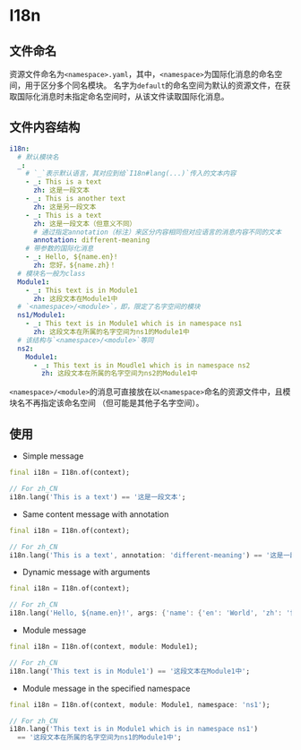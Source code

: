 I18n
========================

## 文件命名

资源文件命名为`<namespace>.yaml`，其中，`<namespace>`为国际化消息的命名空间，用于区分多个同名模块。
名字为`default`的命名空间为默认的资源文件，在获取国际化消息时未指定命名空间时，从该文件读取国际化消息。

## 文件内容结构

```yaml
i18n:
  # 默认模块名
  _:
    # `_`表示默认语言，其对应到给`I18n#lang(...)`传入的文本内容
    - _: This is a text
      zh: 这是一段文本
    - _: This is another text
      zh: 这是另一段文本
    - _: This is a text
      zh: 这是一段文本（但意义不同）
      # 通过指定annotation（标注）来区分内容相同但对应语言的消息内容不同的文本
      annotation: different-meaning
    # 带参数的国际化消息
    - _: Hello, ${name.en}!
      zh: 您好，${name.zh}！
  # 模块名一般为class
  Module1:
    - _: This text is in Module1
      zh: 这段文本在Module1中
  # `<namespace>/<module>`，即，限定了名字空间的模块
  ns1/Module1:
    - _: This text is in Module1 which is in namespace ns1
      zh: 这段文本在所属的名字空间为ns1的Module1中
  # 该结构与`<namespace>/<module>`等同
  ns2:
    Module1:
      - _: This text is in Moudle1 which is in namespace ns2
        zh: 这段文本在所属的名字空间为ns2的Module1中
```

`<namespace>/<module>`的消息可直接放在以`<namespace>`命名的资源文件中，且模块名不再指定该命名空间
（但可能是其他子名字空间）。

## 使用

- Simple message

```dart
final i18n = I18n.of(context);

// For zh_CN
i18n.lang('This is a text') == '这是一段文本';
```

- Same content message with annotation

```dart
final i18n = I18n.of(context);

// For zh_CN
i18n.lang('This is a text', annotation: 'different-meaning') == '这是一段文本（但意义不同）';
```

- Dynamic message with arguments

```dart
final i18n = I18n.of(context);

// For zh_CN
i18n.lang('Hello, ${name.en}!', args: {'name': {'en': 'World', 'zh': '世界'}}) == '您好，世界！';
```

- Module message

```dart
final i18n = I18n.of(context, module: Module1);

// For zh_CN
i18n.lang('This text is in Module1') == '这段文本在Module1中';
```

- Module message in the specified namespace

```dart
final i18n = I18n.of(context, module: Module1, namespace: 'ns1');

// For zh_CN
i18n.lang('This text is in Module1 which is in namespace ns1')
  == '这段文本在所属的名字空间为ns1的Module1中';
```
